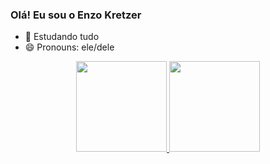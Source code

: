 ### Olá! Eu sou o Enzo Kretzer

- 🌱 Estudando tudo
- 😄 Pronouns: ele/dele

<div align="center">
  <a href="https://github.com/Rezterk">
  <img height="145em" src="https://github-readme-stats.vercel.app/api?username=Rezterk&show_icons=true&theme=dark&include_all_commits=true&count_private=true"/>
  <img height="145em" src="https://github-readme-stats.vercel.app/api/top-langs/?username=Rezterk&layout=compact&langs_count=7&theme=dark"/>
</div>
